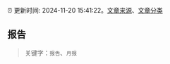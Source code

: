 :alarm_clock: 更新时间: 2024-11-20 15:41:22。[文章来源](/README.md)、[文章分类](/TAGS.md)

## 报告


> 关键字：`报告`、`月报`



